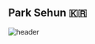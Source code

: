## Park Sehun 🇰🇷
![header](https://capsule-render.vercel.app/api?type=wave&color=auto&height=300&section=header&text=Park%Sehun's%Github&fontSize=90)
